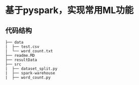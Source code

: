 # 基于pyspark，实现常用ML功能
## 代码结构

```buildoutcfg
├── data
|  ├── test.csv
|  └── word_count.txt
├── readme.MD
├── resultData
├── src
|  ├── dataset_split.py
|  ├── spark-warehouse
|  ├── word_count.py
```

